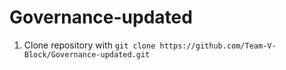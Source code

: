 # Governance-updated
1. Clone repository with `git clone https://github.com/Team-V-Block/Governance-updated.git`
